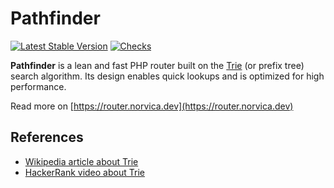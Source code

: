 # Pathfinder

[![Latest Stable Version](https://poser.pugx.org/norvica/pathfinder/v/stable.png)](https://packagist.org/packages/norvica/pathfinder)
[![Checks](https://github.com/norvica/pathfinder/actions/workflows/checks.yml/badge.svg)](https://github.com/norvica/pathfinder/actions/workflows/checks.yml)

**Pathfinder** is a lean and fast PHP router built on the [Trie](https://en.wikipedia.org/wiki/Trie) (or
prefix tree) search algorithm. Its design enables quick lookups and is optimized for high performance.

Read more on [https://router.norvica.dev](https://router.norvica.dev)

## References

- [Wikipedia article about Trie](https://en.wikipedia.org/wiki/Trie)
- [HackerRank video about Trie](https://www.youtube.com/watch?v=zIjfhVPRZCg)
